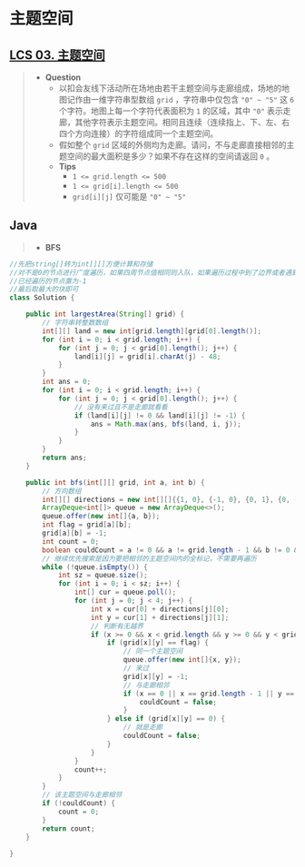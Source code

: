 # 主题空间

## [LCS 03. 主题空间](https://leetcode.cn/problems/YesdPw/)

> - **Question**
>   - 以扣会友线下活动所在场地由若干主题空间与走廊组成，场地的地图记作由一维字符串型数组 `grid` ，字符串中仅包含 `"0" ~ "5"` 这 `6` 个字符。地图上每一个字符代表面积为 `1` 的区域，其中 `"0"` 表示走廊，其他字符表示主题空间。相同且连续（连续指上、下、左、右四个方向连接）的字符组成同一个主题空间。
>   - 假如整个 `grid` 区域的外侧均为走廊。请问，不与走廊直接相邻的主题空间的最大面积是多少？如果不存在这样的空间请返回 `0` 。
>   - **Tips**
>     - `1 <= grid.length <= 500`
>     - `1 <= grid[i].length <= 500`
>     - `grid[i][j]` 仅可能是 `"0" ~ "5"`

## Java

> - **BFS**

```java
//先把string[]转为int[][]方便计算和存储
//对不是0的节点进行广度遍历，如果四周节点值相同则入队，如果遍历过程中到了边界或者遇到0，则返回0，否则返回遍历的块数
//已经遍历的节点置为-1
//最后取最大的块即可
class Solution {

    public int largestArea(String[] grid) {
        // 字符串转整数数组
        int[][] land = new int[grid.length][grid[0].length()];
        for (int i = 0; i < grid.length; i++) {
            for (int j = 0; j < grid[0].length(); j++) {
                land[i][j] = grid[i].charAt(j) - 48;
            }
        }
        int ans = 0;
        for (int i = 0; i < grid.length; i++) {
            for (int j = 0; j < grid[0].length(); j++) {
                // 没有来过且不是走廊就看看
                if (land[i][j] != 0 && land[i][j] != -1) {
                    ans = Math.max(ans, bfs(land, i, j));
                }
            }
        }
        return ans;
    }

    public int bfs(int[][] grid, int a, int b) {
        // 方向数组
        int[][] directions = new int[][]{{1, 0}, {-1, 0}, {0, 1}, {0, -1}};
        ArrayDeque<int[]> queue = new ArrayDeque<>();
        queue.offer(new int[]{a, b});
        int flag = grid[a][b];
        grid[a][b] = -1;
        int count = 0;
        boolean couldCount = a != 0 && a != grid.length - 1 && b != 0 && b != grid[0].length - 1;
        // 继续优先搜索是因为要把相邻的主题空间内的全标记，不需要再遍历
        while (!queue.isEmpty()) {
            int sz = queue.size();
            for (int i = 0; i < sz; i++) {
                int[] cur = queue.poll();
                for (int j = 0; j < 4; j++) {
                    int x = cur[0] + directions[j][0];
                    int y = cur[1] + directions[j][1];
                    // 判断有无越界
                    if (x >= 0 && x < grid.length && y >= 0 && y < grid[0].length) {
                        if (grid[x][y] == flag) {
                            // 同一个主题空间
                            queue.offer(new int[]{x, y});
                            // 来过
                            grid[x][y] = -1;
                            // 与走廊相邻
                            if (x == 0 || x == grid.length - 1 || y == 0 || y == grid[0].length - 1) {
                                couldCount = false;
                            }
                        } else if (grid[x][y] == 0) {
                            // 就是走廊
                            couldCount = false;
                        }
                    }
                }
                count++;
            }
        }
        // 该主题空间与走廊相邻
        if (!couldCount) {
            count = 0;
        }
        return count;
    }
    
}
```
